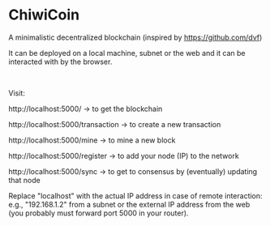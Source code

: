 # ChiwiCoin
A minimalistic decentralized blockchain
(inspired by https://github.com/dvf)

It can be deployed on a local machine, subnet or the web and it can be interacted with by the browser.

<br>

Visit:

http://localhost:5000/  -> to get the blockchain

http://localhost:5000/transaction  -> to create a new transaction

http://localhost:5000/mine  ->  to mine a new block

http://localhost:5000/register  -> to add your node (IP) to the network

http://localhost:5000/sync  -> to get to consensus by (eventually) updating that node


Replace "localhost" with the actual IP address in case of remote interaction: e.g., "192.168.1.2" from a subnet or the external IP address from the web (you probably must forward port 5000 in your router).
